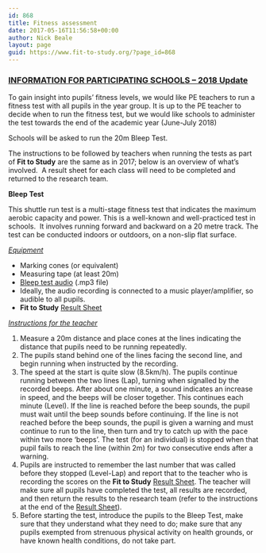 ```yaml
---
id: 868
title: Fitness assessment
date: 2017-05-16T11:56:58+00:00
author: Nick Beale
layout: page
guid: https://www.fit-to-study.org/?page_id=868
---
```

### **<u>INFORMATION FOR PARTICIPATING SCHOOLS &#8211; 2018 Update</u>**

To gain insight into pupils’ fitness levels, we would like PE teachers to run a fitness test with all pupils in the year group. It is up to the PE teacher to decide when to run the fitness test, but we would like schools to administer the test towards the end of the academic year (June-July 2018)

Schools will be asked to run the 20m Bleep Test.

The instructions to be followed by teachers when running the tests as part of **Fit to Study** are the same as in 2017; below is an overview of what&#8217;s involved.  A result sheet for each class will need to be completed and returned to the research team.

**Bleep Test**

This shuttle run test is a multi-stage fitness test that indicates the maximum aerobic capacity and power. This is a well-known and well-practiced test in schools.  It involves running forward and backward on a 20 metre track. The test can be conducted indoors or outdoors, on a non-slip flat surface.

_<u>Equipment</u>_

  * Marking cones (or equivalent)
  * Measuring tape (at least 20m)
  * [Bleep test audio](https://soundcloud.com/user-538434746/20m-bleep-test-audio) (.mp3 file)
  * Ideally, the audio recording is connected to a music player/amplifier, so audible to all pupils.
  * **Fit to Study** [Result Sheet](https://www.fit-to-study.org/wp-content/uploads/2017/06/FtS_Fitness_BleepResultSheet.docx)

_<u>Instructions for the teacher</u>_

  1. Measure a 20m distance and place cones at the lines indicating the distance that pupils need to be running repeatedly.
  2. The pupils stand behind one of the lines facing the second line, and begin running when instructed by the recording.
  3. The speed at the start is quite slow (8.5km/h). The pupils continue running between the two lines (Lap), turning when signalled by the recorded beeps. After about one minute, a sound indicates an increase in speed, and the beeps will be closer together. This continues each minute (Level). If the line is reached before the beep sounds, the pupil must wait until the beep sounds before continuing. If the line is not reached before the beep sounds, the pupil is given a warning and must continue to run to the line, then turn and try to catch up with the pace within two more ‘beeps’. The test (for an individual) is stopped when that pupil fails to reach the line (within 2m) for two consecutive ends after a warning.
  4. Pupils are instructed to remember the last number that was called before they stopped (Level-Lap) and report that to the teacher who is recording the scores on the **Fit to Study** [Result Sheet](https://www.fit-to-study.org/wp-content/uploads/2017/06/FtS_Fitness_BleepResultSheet.docx). The teacher will make sure all pupils have completed the test, all results are recorded, and then return the results to the research team (refer to the instructions at the end of the [Result Sheet](https://www.fit-to-study.org/wp-content/uploads/2017/06/FtS_Fitness_BleepResultSheet.docx)).
  5. Before starting the test, introduce the pupils to the Bleep Test, make sure that they understand what they need to do; make sure that any pupils exempted from strenuous physical activity on health grounds, or have known health conditions, do not take part.